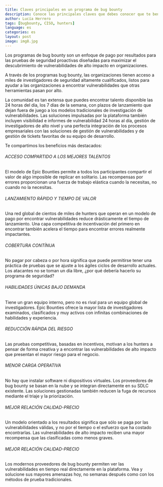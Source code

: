 ```yaml
---
title: Claves principales en un programa de bug bounty
description: Conoce las principales claves que debes conocer que te beneficiaran desde un programa de bug bounty.
author: Lucía Herrero
tags: [bugbounty, CISO, hunters]
language: es
categories: es
layout: post
image: img8.jpg
---
```


Los programas de bug bounty son un enfoque de pago por resultados para las pruebas de seguridad proactivas diseñadas para maximizar el descubrimiento de vulnerabilidades de alto impacto en organizaciones. 

A través de los programas bug bounty, las organizaciones tienen acceso a miles de investigadores de seguridad altamente cualificados, listos para ayudar a las organizaciones a encontrar vulnerabilidades que otras herramientas pasan por alto.

La comunidad es tan extensa que puedes encontrar talento disponible las 24 horas del día, los 7 días de la semana, con plazos de lanzamiento que dejan fuera de juego a los modelos tradicionales de investigación de vulnerabilidades. Las soluciones impulsadas por la plataforma también incluyen visibilidad e informes de vulnerabilidad 24 horas al día, gestión de investigadores de alto nivel y una perfecta integración de los procesos empresariales con las soluciones de gestión de vulnerabilidades y de gestión de tickets favoritas de su equipo de desarrollo.

Te compartimos los beneficios más destacados:  

###### ACCESO COMPARTIDO A LOS MEJORES TALENTOS   

El modelo de Epic Bounties permite a todos los participantes compartir el valor de algo imposible de replicar en solitario. Las recompensas por errores proporcionan una fuerza de trabajo elástica cuando la necesitas, no cuando no la necesitas.

###### LANZAMIENTO RÁPIDO Y TIEMPO DE VALOR

Una red global de cientos de miles de hunters que operan en un modelo de pago por encontrar vulnerabilidades reduce drásticamente el tiempo de lanzamiento. Una capa competitiva de incentivación del primero en encontrar también acelera el tiempo para encontrar errores realmente impactantes.

###### COBERTURA CONTÍNUA

No pagar por cabeza o por hora significa que puede permitirse tener una práctica de pruebas que se ajuste a los ágiles ciclos de desarrollo actuales. Los atacantes no se toman un día libre, ¿por qué debería hacerlo su programa de seguridad?

###### HABILIDADES ÚNICAS BAJO DEMANDA

Tiene un gran equipo interno, pero no es rival para un equipo global de investigadores. Epic Bounties ofrece la mayor lista de investigadores examinados, clasificados y muy activos con infinitas combinaciones de habilidades y experiencia.

###### REDUCCIÓN RÁPIDA DEL RIESGO

Las pruebas competitivas, basadas en incentivos, motivan a los hunters a pensar de forma creativa y a encontrar las vulnerabilidades de alto impacto que presentan el mayor riesgo para el negocio.

###### MENOR CARGA OPERATIVA

No hay que instalar software ni dispositivos virtuales. Los proveedores de bug bounty se basan en la nube y se integran directamente en su SDLC existente. Las soluciones gestionadas también reducen la fuga de recursos mediante el triaje y la priorización.

###### MEJOR RELACIÓN CALIDAD-PRECIO

Un modelo orientado a los resultados significa que sólo se paga por las vulnerabilidades válidas, y no por el tiempo o el esfuerzo que ha costado encontrarlas. Las vulnerabilidades de alto impacto reciben una mayor recompensa que las clasificadas como menos graves.

###### MEJOR RELACIÓN CALIDAD-PRECIO

Los modernos proveedores de bug bounty permiten ver las vulnerabilidades en tiempo real directamente en la plataforma. Vea y solucione sus mayores amenazas hoy, no semanas después como con los métodos de prueba tradicionales.  
